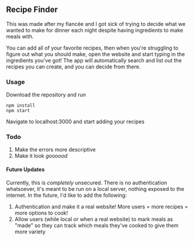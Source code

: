 ## Recipe Finder

This was made after my fiancée and I got sick of trying to decide what we wanted to make for dinner each night despite having ingredients to make meals with.

You can add all of your favorite recipes, then when you're struggling to figure out what you should make, open the website and start typing in the ingredients you've got! The app will automatically search and list out the recipes you can create, and you can decide from there.

### Usage

Download the repository and run

```
npm install
npm start
```

Navigate to localhost:3000 and start adding your recipes

### Todo

1. Make the errors more descriptive
2. Make it look _goooood_

#### Future Updates

Currently, this is _completely_ unsecured. There is no authentication whatsoever, it's meant to be run on a local server, nothing exposed to the internet. In the future, I'd like to add the following:

1. Authentication and make it a real website! More users = more recipes = more options to cook!
2. Allow users (while local or when a real website) to mark meals as "made" so they can track which meals they've cooked to give them more variety
